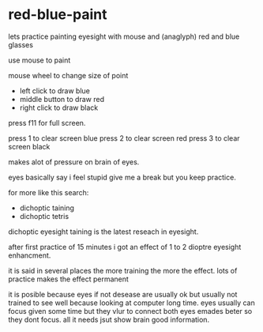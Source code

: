 # red-blue-paint

lets practice painting eyesight with mouse and (anaglyph) red and blue glasses

use mouse to paint

mouse wheel to change size of point

* left click to draw blue
* middle button to draw red
* right click to draw black

press f11 for full screen.

press 1 to clear screen blue
press 2 to clear screen red 
press 3 to clear screen black

makes alot of pressure on brain of eyes.

eyes basically say i feel stupid give me a break but you keep practice.

for more like this search:

* dichoptic taining
* dichoptic tetris

dichoptic eyesight taining is the latest reseach in eyesight.

after first practice of 15 minutes i got an effect of 1 to 2 dioptre eyesight enhancment.

it is said in several places the more training the more the effect. lots of practice makes the effect permanent


it is posible because eyes if not desease are usually ok
but usually not trained to see well because looking at computer long time.
eyes usually can focus given some time but they vlur to connect both eyes emades beter so they dont focus.
all it needs jsut show brain good information.
